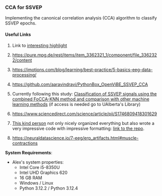 ### CCA for SSVEP

Implementing the canonical correlation analysis (CCA) algorithm to classify SSVEP epochs.

#### Useful Links
1. Link to [interesting highlight](https://www.sciencedirect.com/topics/medicine-and-dentistry/steady-state-visually-evoked-potential#:~:text=Different%20paradigms%20have%20been%20implemented%20so%20far%2C%20such%20as%20P300%20spellers%2C11%20and%20Steady%20State%20Visually%20Evoked%20Potential%20(SSVEP).12%20and%20allow%20the%20user%20to%20drive%20a%20car%2C13%20operate%20robots%2C14%20fly%20a%20helicopter15%20or%20use%20a%20wheelchair.16)
2. https://pure.mpg.de/rest/items/item_3362321_1/component/file_3362322/content
3. https://imotions.com/blog/learning/best-practice/5-basics-eeg-data-processing/
4. https://github.com/aaravindravi/PythonBox_OpenViBE_SSVEP_CCA
5. Currently following this study: [Classification of SSVEP signals using the combined FoCCA-KNN method and comparison with other machine learning methods](https://www.sciencedirect.com/science/article/abs/pii/S1746809423003907) (if access is needed go to UAlberta's Library)
6. https://www.sciencedirect.com/science/article/pii/S1746809418301629

7. [This kind person](https://github.com/RezaSaadatyar) not only nicely organized everything but also wrote a very impressive code with impressive formatting: [link to the repo](https://github.com/RezaSaadatyar/SSVEP-based-EEG-signal-processing).
8. https://neuraldatascience.io/7-eeg/erp_artifacts.html#muscle-contractions




**System Requirements**:
- Alex's system properties:
    - Intel Core i5-8350U
    - Intel UHD Graphics 620
    - 16 GB RAM
    - Windows / Linux
    - Python 3.12.2 / Python 3.12.4
